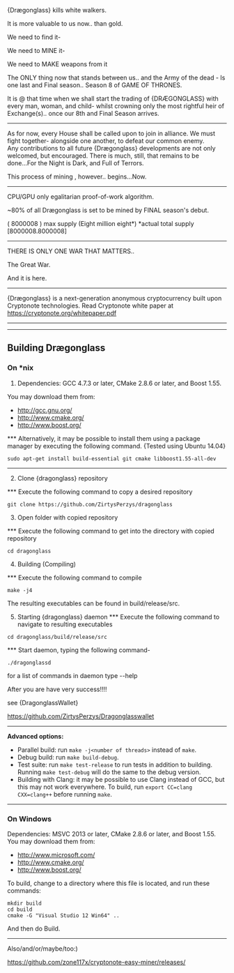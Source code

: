 {Drægonglass} kills white walkers.


It is more valuable to us now.. than gold.

We need to find it-

We need to MINE it-

We need to MAKE weapons from it


The ONLY thing now that stands between us.. 
and the Army of the dead - 
Is one last and Final season..
        Season  8 
of   GAME OF THRONES.

It is @ that time when we shall start the trading of {DRÆGONGLASS} with every man, woman, and child- whilst crowning only the most rightful heir of Exchange(s).. once our 8th and Final Season arrives.
_________________________________________________

As for now, every House shall be called upon to join in alliance. We must fight together- alongside one another, to defeat our common enemy.  
Any contributions to all future {Drægonglass} developments are not only welcomed, but encouraged. There is much, still, that remains to be done...For the Night is Dark, and Full of Terrors.

This process of mining , however..
begins...Now.
__________________________________________________________________

CPU/GPU only egalitarian proof-of-work algorithm.

~80% of all Drægonglass is set to be mined by FINAL season's debut.

( 8000008 )  max supply (Eight million eight*)   *actual total supply [8000008.8000008]
_________________________________________________


THERE  IS  ONLY  ONE  WAR  THAT  MATTERS..

The Great War.



And it is here.
________________________________________________________________________________________________________

{Drægonglass} is a next-generation anonymous cryptocurrency built upon Cryptonote technologies.
Read Cryptonote white paper at https://cryptonote.org/whitepaper.pdf



________________________________________________________________________________________________________________
_______________________________________________________________________________________________________________
## Building Drægonglass 

### On *nix

1. Dependencies: GCC 4.7.3 or later, CMake 2.8.6 or later, and Boost 1.55.

You may download them from:

* http://gcc.gnu.org/
* http://www.cmake.org/
* http://www.boost.org/



*** Alternatively, it may be possible to install them using a package manager by
executing the following command.     {Tested using Ubuntu 14.04}
 ```
 sudo apt-get install build-essential git cmake libboost1.55-all-dev
```
____________________________________________________________________

2. Clone {dragonglass} repository

*** Execute the following command to copy a desired repository
```
git clone https://github.com/ZirtysPerzys/dragonglass
```


3. Open folder with copied repository

*** Execute the following command to get into the directory with copied repository

`cd dragonglass`



4. Building (Compiling)

*** Execute the following command to compile

`
make -j4  
`

The resulting executables can be found in build/release/src.


5. Starting {dragonglass} daemon
*** Execute the following command to navigate to resulting executables

`
cd dragonglass/build/release/src 
`


*** Start daemon, typing the following command-

`
./dragonglassd 
`

for a list of commands in daemon type  --help




After you are have very success!!!!

 see {DragonglassWallet} 

https://github.com/ZirtysPerzys/Dragonglasswallet


_________________________________________________________
**Advanced options:**

* Parallel build: run `make -j<number of threads>` instead of `make`.
* Debug build: run `make build-debug`.
* Test suite: run `make test-release` to run tests in addition to building. Running `make test-debug` will do the same to the debug version.
* Building with Clang: it may be possible to use Clang instead of GCC, but this may not work everywhere. To build, run `export CC=clang CXX=clang++` before running `make`.

**************************************************************************************************
### On Windows
Dependencies: MSVC 2013 or later, CMake 2.8.6 or later, and Boost 1.55. You may download them from:

* http://www.microsoft.com/
* http://www.cmake.org/
* http://www.boost.org/

To build, change to a directory where this file is located, and run these commands: 
```
mkdir build
cd build
cmake -G "Visual Studio 12 Win64" ..
```

And then do Build.
________________

Also/and/or/maybe/too:)

https://github.com/zone117x/cryptonote-easy-miner/releases/

